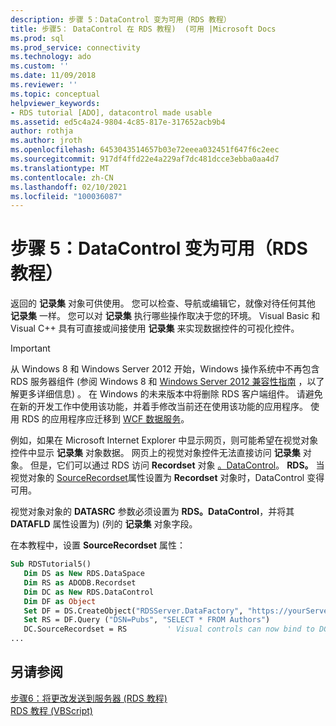 ```yaml
---
description: 步骤 5：DataControl 变为可用（RDS 教程）
title: 步骤5： DataControl 在 RDS 教程)  (可用 |Microsoft Docs
ms.prod: sql
ms.prod_service: connectivity
ms.technology: ado
ms.custom: ''
ms.date: 11/09/2018
ms.reviewer: ''
ms.topic: conceptual
helpviewer_keywords:
- RDS tutorial [ADO], datacontrol made usable
ms.assetid: ed5c4a24-9804-4c85-817e-317652acb9b4
author: rothja
ms.author: jroth
ms.openlocfilehash: 6453043514657b03e72eeea032451f647f6c2eec
ms.sourcegitcommit: 917df4ffd22e4a229af7dc481dcce3ebba0aa4d7
ms.translationtype: MT
ms.contentlocale: zh-CN
ms.lasthandoff: 02/10/2021
ms.locfileid: "100036087"
---
```

# <a name="step-5-datacontrol-is-made-usable-rds-tutorial"></a>步骤 5：DataControl 变为可用（RDS 教程）
返回的 **记录集** 对象可供使用。 您可以检查、导航或编辑它，就像对待任何其他 **记录集** 一样。 您可以对 **记录集** 执行哪些操作取决于您的环境。 Visual Basic 和 Visual C++ 具有可直接或间接使用 **记录集** 来实现数据控件的可视化控件。  
  
> [!IMPORTANT]
>  从 Windows 8 和 Windows Server 2012 开始，Windows 操作系统中不再包含 RDS 服务器组件 (参阅 Windows 8 和 [Windows Server 2012 兼容性指南](https://www.microsoft.com/download/details.aspx?id=27416) ，以了解更多详细信息) 。 在 Windows 的未来版本中将删除 RDS 客户端组件。 请避免在新的开发工作中使用该功能，并着手修改当前还在使用该功能的应用程序。 使用 RDS 的应用程序应迁移到 [WCF 数据服务](/dotnet/framework/wcf/)。  
  
 例如，如果在 Microsoft Internet Explorer 中显示网页，则可能希望在视觉对象控件中显示 **记录集** 对象数据。 网页上的视觉对象控件无法直接访问 **记录集** 对象。 但是，它们可以通过 RDS 访问 **Recordset** 对象 [。DataControl](../../reference/rds-api/datacontrol-object-rds.md)。 **RDS。** 当视觉对象的 [SourceRecordset](../../reference/rds-api/recordset-sourcerecordset-properties-rds.md)属性设置为 **Recordset** 对象时，DataControl 变得可用。  
  
 视觉对象对象的 **DATASRC** 参数必须设置为 **RDS。DataControl**，并将其 **DATAFLD** 属性设置为)  (列的 **记录集** 对象字段。  
  
 在本教程中，设置 **SourceRecordset** 属性：  
  
```vb
Sub RDSTutorial5()  
   Dim DS as New RDS.DataSpace  
   Dim RS as ADODB.Recordset  
   Dim DC as New RDS.DataControl  
   Dim DF as Object  
   Set DF = DS.CreateObject("RDSServer.DataFactory", "https://yourServer")  
   Set RS = DF.Query ("DSN=Pubs", "SELECT * FROM Authors")  
   DC.SourceRecordset = RS         ' Visual controls can now bind to DC.  
...  
```  
  
## <a name="see-also"></a>另请参阅  
 [步骤6：将更改发送到服务器 (RDS 教程) ](./step-6-changes-are-sent-to-the-server-rds-tutorial.md)   
 [RDS 教程 (VBScript)](./rds-tutorial-vbscript.md)